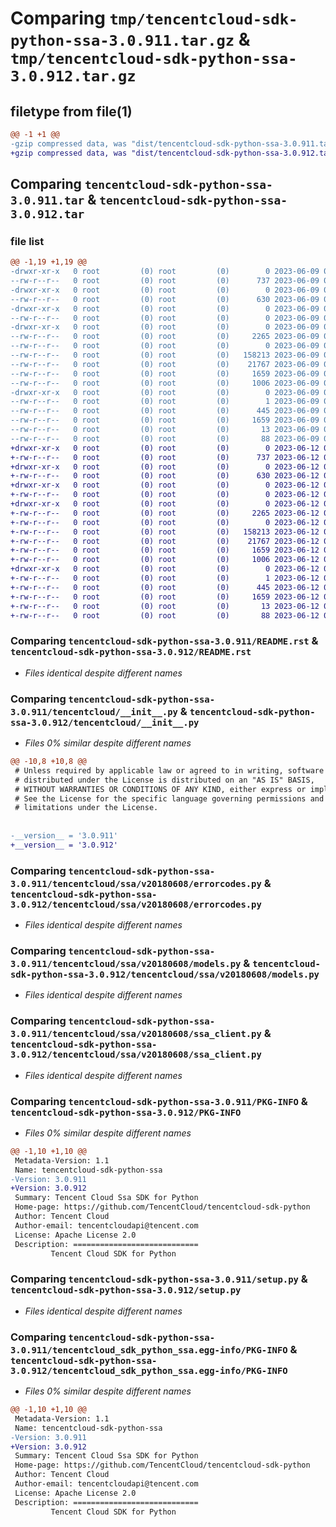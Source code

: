 # Comparing `tmp/tencentcloud-sdk-python-ssa-3.0.911.tar.gz` & `tmp/tencentcloud-sdk-python-ssa-3.0.912.tar.gz`

## filetype from file(1)

```diff
@@ -1 +1 @@
-gzip compressed data, was "dist/tencentcloud-sdk-python-ssa-3.0.911.tar", last modified: Fri Jun  9 02:26:24 2023, max compression
+gzip compressed data, was "dist/tencentcloud-sdk-python-ssa-3.0.912.tar", last modified: Mon Jun 12 03:11:07 2023, max compression
```

## Comparing `tencentcloud-sdk-python-ssa-3.0.911.tar` & `tencentcloud-sdk-python-ssa-3.0.912.tar`

### file list

```diff
@@ -1,19 +1,19 @@
-drwxr-xr-x   0 root         (0) root         (0)        0 2023-06-09 02:26:24.000000 tencentcloud-sdk-python-ssa-3.0.911/
--rw-r--r--   0 root         (0) root         (0)      737 2023-06-09 02:26:24.000000 tencentcloud-sdk-python-ssa-3.0.911/README.rst
-drwxr-xr-x   0 root         (0) root         (0)        0 2023-06-09 02:26:24.000000 tencentcloud-sdk-python-ssa-3.0.911/tencentcloud/
--rw-r--r--   0 root         (0) root         (0)      630 2023-06-09 02:26:24.000000 tencentcloud-sdk-python-ssa-3.0.911/tencentcloud/__init__.py
-drwxr-xr-x   0 root         (0) root         (0)        0 2023-06-09 02:26:24.000000 tencentcloud-sdk-python-ssa-3.0.911/tencentcloud/ssa/
--rw-r--r--   0 root         (0) root         (0)        0 2023-06-09 02:26:24.000000 tencentcloud-sdk-python-ssa-3.0.911/tencentcloud/ssa/__init__.py
-drwxr-xr-x   0 root         (0) root         (0)        0 2023-06-09 02:26:24.000000 tencentcloud-sdk-python-ssa-3.0.911/tencentcloud/ssa/v20180608/
--rw-r--r--   0 root         (0) root         (0)     2265 2023-06-09 02:26:24.000000 tencentcloud-sdk-python-ssa-3.0.911/tencentcloud/ssa/v20180608/errorcodes.py
--rw-r--r--   0 root         (0) root         (0)        0 2023-06-09 02:26:24.000000 tencentcloud-sdk-python-ssa-3.0.911/tencentcloud/ssa/v20180608/__init__.py
--rw-r--r--   0 root         (0) root         (0)   158213 2023-06-09 02:26:24.000000 tencentcloud-sdk-python-ssa-3.0.911/tencentcloud/ssa/v20180608/models.py
--rw-r--r--   0 root         (0) root         (0)    21767 2023-06-09 02:26:24.000000 tencentcloud-sdk-python-ssa-3.0.911/tencentcloud/ssa/v20180608/ssa_client.py
--rw-r--r--   0 root         (0) root         (0)     1659 2023-06-09 02:26:24.000000 tencentcloud-sdk-python-ssa-3.0.911/PKG-INFO
--rw-r--r--   0 root         (0) root         (0)     1006 2023-06-09 02:26:24.000000 tencentcloud-sdk-python-ssa-3.0.911/setup.py
-drwxr-xr-x   0 root         (0) root         (0)        0 2023-06-09 02:26:24.000000 tencentcloud-sdk-python-ssa-3.0.911/tencentcloud_sdk_python_ssa.egg-info/
--rw-r--r--   0 root         (0) root         (0)        1 2023-06-09 02:26:24.000000 tencentcloud-sdk-python-ssa-3.0.911/tencentcloud_sdk_python_ssa.egg-info/dependency_links.txt
--rw-r--r--   0 root         (0) root         (0)      445 2023-06-09 02:26:24.000000 tencentcloud-sdk-python-ssa-3.0.911/tencentcloud_sdk_python_ssa.egg-info/SOURCES.txt
--rw-r--r--   0 root         (0) root         (0)     1659 2023-06-09 02:26:24.000000 tencentcloud-sdk-python-ssa-3.0.911/tencentcloud_sdk_python_ssa.egg-info/PKG-INFO
--rw-r--r--   0 root         (0) root         (0)       13 2023-06-09 02:26:24.000000 tencentcloud-sdk-python-ssa-3.0.911/tencentcloud_sdk_python_ssa.egg-info/top_level.txt
--rw-r--r--   0 root         (0) root         (0)       88 2023-06-09 02:26:24.000000 tencentcloud-sdk-python-ssa-3.0.911/setup.cfg
+drwxr-xr-x   0 root         (0) root         (0)        0 2023-06-12 03:11:07.000000 tencentcloud-sdk-python-ssa-3.0.912/
+-rw-r--r--   0 root         (0) root         (0)      737 2023-06-12 03:11:07.000000 tencentcloud-sdk-python-ssa-3.0.912/README.rst
+drwxr-xr-x   0 root         (0) root         (0)        0 2023-06-12 03:11:07.000000 tencentcloud-sdk-python-ssa-3.0.912/tencentcloud/
+-rw-r--r--   0 root         (0) root         (0)      630 2023-06-12 03:11:07.000000 tencentcloud-sdk-python-ssa-3.0.912/tencentcloud/__init__.py
+drwxr-xr-x   0 root         (0) root         (0)        0 2023-06-12 03:11:07.000000 tencentcloud-sdk-python-ssa-3.0.912/tencentcloud/ssa/
+-rw-r--r--   0 root         (0) root         (0)        0 2023-06-12 03:11:07.000000 tencentcloud-sdk-python-ssa-3.0.912/tencentcloud/ssa/__init__.py
+drwxr-xr-x   0 root         (0) root         (0)        0 2023-06-12 03:11:07.000000 tencentcloud-sdk-python-ssa-3.0.912/tencentcloud/ssa/v20180608/
+-rw-r--r--   0 root         (0) root         (0)     2265 2023-06-12 03:11:07.000000 tencentcloud-sdk-python-ssa-3.0.912/tencentcloud/ssa/v20180608/errorcodes.py
+-rw-r--r--   0 root         (0) root         (0)        0 2023-06-12 03:11:07.000000 tencentcloud-sdk-python-ssa-3.0.912/tencentcloud/ssa/v20180608/__init__.py
+-rw-r--r--   0 root         (0) root         (0)   158213 2023-06-12 03:11:07.000000 tencentcloud-sdk-python-ssa-3.0.912/tencentcloud/ssa/v20180608/models.py
+-rw-r--r--   0 root         (0) root         (0)    21767 2023-06-12 03:11:07.000000 tencentcloud-sdk-python-ssa-3.0.912/tencentcloud/ssa/v20180608/ssa_client.py
+-rw-r--r--   0 root         (0) root         (0)     1659 2023-06-12 03:11:07.000000 tencentcloud-sdk-python-ssa-3.0.912/PKG-INFO
+-rw-r--r--   0 root         (0) root         (0)     1006 2023-06-12 03:11:07.000000 tencentcloud-sdk-python-ssa-3.0.912/setup.py
+drwxr-xr-x   0 root         (0) root         (0)        0 2023-06-12 03:11:07.000000 tencentcloud-sdk-python-ssa-3.0.912/tencentcloud_sdk_python_ssa.egg-info/
+-rw-r--r--   0 root         (0) root         (0)        1 2023-06-12 03:11:07.000000 tencentcloud-sdk-python-ssa-3.0.912/tencentcloud_sdk_python_ssa.egg-info/dependency_links.txt
+-rw-r--r--   0 root         (0) root         (0)      445 2023-06-12 03:11:07.000000 tencentcloud-sdk-python-ssa-3.0.912/tencentcloud_sdk_python_ssa.egg-info/SOURCES.txt
+-rw-r--r--   0 root         (0) root         (0)     1659 2023-06-12 03:11:07.000000 tencentcloud-sdk-python-ssa-3.0.912/tencentcloud_sdk_python_ssa.egg-info/PKG-INFO
+-rw-r--r--   0 root         (0) root         (0)       13 2023-06-12 03:11:07.000000 tencentcloud-sdk-python-ssa-3.0.912/tencentcloud_sdk_python_ssa.egg-info/top_level.txt
+-rw-r--r--   0 root         (0) root         (0)       88 2023-06-12 03:11:07.000000 tencentcloud-sdk-python-ssa-3.0.912/setup.cfg
```

### Comparing `tencentcloud-sdk-python-ssa-3.0.911/README.rst` & `tencentcloud-sdk-python-ssa-3.0.912/README.rst`

 * *Files identical despite different names*

### Comparing `tencentcloud-sdk-python-ssa-3.0.911/tencentcloud/__init__.py` & `tencentcloud-sdk-python-ssa-3.0.912/tencentcloud/__init__.py`

 * *Files 0% similar despite different names*

```diff
@@ -10,8 +10,8 @@
 # Unless required by applicable law or agreed to in writing, software
 # distributed under the License is distributed on an "AS IS" BASIS,
 # WITHOUT WARRANTIES OR CONDITIONS OF ANY KIND, either express or implied.
 # See the License for the specific language governing permissions and
 # limitations under the License.
 
 
-__version__ = '3.0.911'
+__version__ = '3.0.912'
```

### Comparing `tencentcloud-sdk-python-ssa-3.0.911/tencentcloud/ssa/v20180608/errorcodes.py` & `tencentcloud-sdk-python-ssa-3.0.912/tencentcloud/ssa/v20180608/errorcodes.py`

 * *Files identical despite different names*

### Comparing `tencentcloud-sdk-python-ssa-3.0.911/tencentcloud/ssa/v20180608/models.py` & `tencentcloud-sdk-python-ssa-3.0.912/tencentcloud/ssa/v20180608/models.py`

 * *Files identical despite different names*

### Comparing `tencentcloud-sdk-python-ssa-3.0.911/tencentcloud/ssa/v20180608/ssa_client.py` & `tencentcloud-sdk-python-ssa-3.0.912/tencentcloud/ssa/v20180608/ssa_client.py`

 * *Files identical despite different names*

### Comparing `tencentcloud-sdk-python-ssa-3.0.911/PKG-INFO` & `tencentcloud-sdk-python-ssa-3.0.912/PKG-INFO`

 * *Files 0% similar despite different names*

```diff
@@ -1,10 +1,10 @@
 Metadata-Version: 1.1
 Name: tencentcloud-sdk-python-ssa
-Version: 3.0.911
+Version: 3.0.912
 Summary: Tencent Cloud Ssa SDK for Python
 Home-page: https://github.com/TencentCloud/tencentcloud-sdk-python
 Author: Tencent Cloud
 Author-email: tencentcloudapi@tencent.com
 License: Apache License 2.0
 Description: ============================
         Tencent Cloud SDK for Python
```

### Comparing `tencentcloud-sdk-python-ssa-3.0.911/setup.py` & `tencentcloud-sdk-python-ssa-3.0.912/setup.py`

 * *Files identical despite different names*

### Comparing `tencentcloud-sdk-python-ssa-3.0.911/tencentcloud_sdk_python_ssa.egg-info/PKG-INFO` & `tencentcloud-sdk-python-ssa-3.0.912/tencentcloud_sdk_python_ssa.egg-info/PKG-INFO`

 * *Files 0% similar despite different names*

```diff
@@ -1,10 +1,10 @@
 Metadata-Version: 1.1
 Name: tencentcloud-sdk-python-ssa
-Version: 3.0.911
+Version: 3.0.912
 Summary: Tencent Cloud Ssa SDK for Python
 Home-page: https://github.com/TencentCloud/tencentcloud-sdk-python
 Author: Tencent Cloud
 Author-email: tencentcloudapi@tencent.com
 License: Apache License 2.0
 Description: ============================
         Tencent Cloud SDK for Python
```

